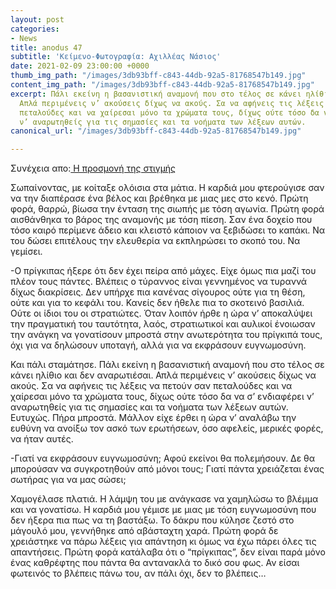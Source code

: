 ```yaml
---
layout: post
categories:
- News
title: anodus 47
subtitle: 'Κείμενο-Φωτογραφία: Αχιλλέας Νάσιος'
date: 2021-02-09 23:00:00 +0000
thumb_img_path: "/images/3db93bff-c843-44db-92a5-81768547b149.jpg"
content_img_path: "/images/3db93bff-c843-44db-92a5-81768547b149.jpg"
excerpt: Πάλι εκείνη η βασανιστική αναμονή που στο τέλος σε κάνει ηλίθιο και δεν αναρωτιέσαι.
  Απλά περιμένεις ν’ ακούσεις δίχως να ακούς. Σα να αφήνεις τις λέξεις να πετούν σαν
  πεταλούδες και να χαίρεσαι μόνο τα χρώματα τους, δίχως ούτε τόσο δα να σ’ ενδιαφέρει
  ν’ αναρωτηθείς για τις σημασίες και τα νοήματα των λέξεων αυτών.
canonical_url: "/images/3db93bff-c843-44db-92a5-81768547b149.jpg"

---
```

Συνέχεια απο:<a href="https://hocusphotus.com/posts/anodus-46/" target="blank"> Η προσμονή της στιγμής</a>

Σωπαίνοντας, με κοίταξε ολόισια στα μάτια. Η καρδιά μου φτερούγισε σαν να την διαπέρασε ένα βέλος και βρέθηκα με μιας μες στο κενό. Πρώτη φορά, θαρρώ, βίωσα την ένταση της σιωπής με τόση αγωνία. Πρώτη φορά αισθάνθηκα το βάρος της αναμονής με τόση πίεση. Σαν ένα δοχείο που τόσο καιρό περίμενε άδειο και κλειστό κάποιον να ξεβιδώσει το καπάκι. Να του δώσει επιτέλους την ελευθερία να εκπληρώσει το σκοπό του. Να γεμίσει.

\-Ο πρίγκιπας ήξερε ότι δεν έχει πείρα από μάχες. Είχε όμως πια μαζί του πλέον τους πάντες. Βλέπεις ο τύραννος είναι γεννημένος να τυραννά δίχως διακρίσεις. Δεν υπήρχε πια κανένας σίγουρος ούτε για τη θέση, ούτε και για το κεφάλι του. Κανείς δεν ήθελε πια το σκοτεινό βασιλιά. Ούτε οι ίδιοι του οι στρατιώτες. Όταν λοιπόν ήρθε η ώρα ν’ αποκαλύψει την πραγματική του ταυτότητα, λαός, στρατιωτικοί και αυλικοί ένοιωσαν την ανάγκη να γονατίσουν μπροστά στην ανωτερότητα του πρίγκιπά τους, όχι για να δηλώσουν υποταγή, αλλά για να εκφράσουν ευγνωμοσύνη.

Και πάλι σταμάτησε. Πάλι εκείνη η βασανιστική αναμονή που στο τέλος σε κάνει ηλίθιο και δεν αναρωτιέσαι. Απλά περιμένεις ν’ ακούσεις δίχως να ακούς. Σα να αφήνεις τις λέξεις να πετούν σαν πεταλούδες και να χαίρεσαι μόνο τα χρώματα τους, δίχως ούτε τόσο δα να σ’ ενδιαφέρει ν’ αναρωτηθείς για τις σημασίες και τα νοήματα των λέξεων αυτών. Ευτυχώς. Πήρα μπροστά. Μάλλον είχε έρθει η ώρα ν’ αναλάβω την ευθύνη να ανοίξω τον ασκό των ερωτήσεων, όσο αφελείς, μερικές φορές, να ήταν αυτές.

\-Γιατί να εκφράσουν ευγνωμοσύνη; Αφού εκείνοι θα πολεμήσουν. Δε θα μπορούσαν να συγκροτηθούν από μόνοι τους; Γιατί πάντα χρειάζεται ένας σωτήρας για να μας σώσει;

Χαμογέλασε πλατιά. Η λάμψη του με ανάγκασε να χαμηλώσω το βλέμμα και να γονατίσω. Η καρδιά μου γέμισε με μιας με τόση ευγνωμοσύνη που δεν ήξερα πια πως να τη βαστάξω. Το δάκρυ που κύλησε ζεστό στο μάγουλό μου, γεννήθηκε από αβάσταχτη χαρά. Πρώτη φορά δε χρειάστηκε να πάρω λέξεις για απάντηση κι όμως να έχω πάρει όλες τις απαντήσεις. Πρώτη φορά κατάλαβα ότι ο “πρίγκιπας”, δεν είναι παρά μόνο ένας καθρέφτης που πάντα θα αντανακλά το δικό σου φως. Αν είσαι φωτεινός το βλέπεις πάνω του, αν πάλι όχι, δεν το βλέπεις…
